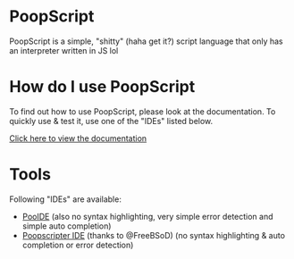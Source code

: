 # PoopScript
PoopScript is a simple, "shitty" (haha get it?) script language that only has an interpreter written in JS lol

# How do I use PoopScript
To find out how to use PoopScript, please look at the documentation. To quickly use & test it, use one of the "IDEs" listed below.

[Click here to view the documentation](https://goldenretriveryt.github.io/PoopScript/)

# Tools
Following "IDEs" are available:
* [PooIDE](https://goldenretriveryt.github.io/PoopScript/pooide/) (also no syntax highlighting, very simple error detection and simple auto completion)
* [Poopscripter IDE](https://github.com/FreeBSoD/Poopscripter/) (thanks to @FreeBSoD) (no syntax highlighting & auto completion or error detection)